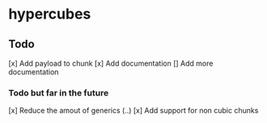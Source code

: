# hypercubes

## Todo
[x] Add payload to chunk
[x] Add documentation
[] Add more documentation

### Todo but far in the future
[x] Reduce the amout of generics (..)
[x] Add support for non cubic chunks

